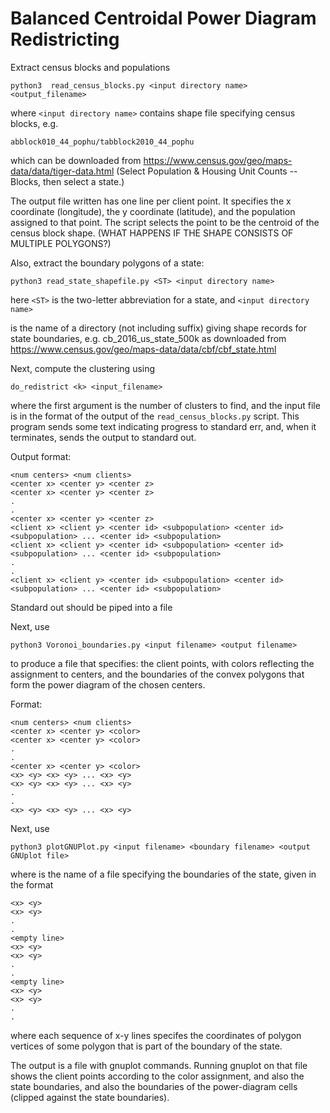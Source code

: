 Balanced Centroidal Power Diagram Redistricting
===============================================







Extract census blocks and populations

    python3  read_census_blocks.py <input directory name> <output_filename>

where `<input directory name>` contains shape file specifying census blocks,
e.g.

    abblock010_44_pophu/tabblock2010_44_pophu

which can be downloaded from https://www.census.gov/geo/maps-data/data/tiger-data.html
(Select Population & Housing Unit Counts -- Blocks, then select a state.)

The output file written has one line per client point. It specifies the x
coordinate (longitude), the y coordinate (latitude), and the population assigned
to that point. The script selects the point to be the centroid of the census
block shape.  (WHAT HAPPENS IF THE SHAPE CONSISTS OF MULTIPLE POLYGONS?)

Also, extract the boundary polygons of a state:

    python3 read_state_shapefile.py <ST> <input directory name>

here `<ST>` is the two-letter abbreviation for a state, and `<input directory name>`

is the name of a directory (not including suffix) giving shape records for state
boundaries, e.g. cb_2016_us_state_500k as downloaded from
https://www.census.gov/geo/maps-data/data/cbf/cbf_state.html

Next, compute the clustering using

    do_redistrict <k> <input_filename>

where the first argument is the number of clusters to find, and the input file
is in the format of the output of the `read_census_blocks.py` script. This program
sends some text indicating progress to standard err, and, when it terminates,
sends the output to standard out.

Output format:

    <num centers> <num clients>
    <center x> <center y> <center z>
    <center x> <center y> <center z>
    .
    .
    <center x> <center y> <center z>
    <client x> <client y> <center id> <subpopulation> <center id> <subpopulation> ... <center id> <subpopulation>
    <client x> <client y> <center id> <subpopulation> <center id> <subpopulation> ... <center id> <subpopulation>
    .
    .
    <client x> <client y> <center id> <subpopulation> <center id> <subpopulation> ... <center id> <subpopulation>

Standard out should be piped into a file

Next, use

    python3 Voronoi_boundaries.py <input filename> <output filename>

to produce a file that specifies: the client points, with colors reflecting the
assignment to centers, and the boundaries of the convex polygons that form the
power diagram of the chosen centers.
   
Format:

    <num centers> <num clients>
    <center x> <center y> <color>
    <center x> <center y> <color>
    .
    .
    <center x> <center y> <color>
    <x> <y> <x> <y> ... <x> <y> 
    <x> <y> <x> <y> ... <x> <y> 
    .
    .
    <x> <y> <x> <y> ... <x> <y> 

Next, use

    python3 plotGNUPlot.py <input filename> <boundary filename> <output  GNUplot file>

where <boundary filename> is the name of a file specifying the boundaries of the state, given in the format

    <x> <y>
    <x> <y>
    .
    .
    <empty line>
    <x> <y>
    <x> <y>
    .
    .
    <empty line>
    <x> <y>
    <x> <y>
    .
    .

where each sequence of x-y lines specifes the coordinates of polygon vertices of
some polygon that is part of the boundary of the state.

The output is a file with gnuplot commands.  Running gnuplot on that file shows
the client points according to the color assignment, and also the state
boundaries, and also the boundaries of the power-diagram cells (clipped against
the state boundaries).
